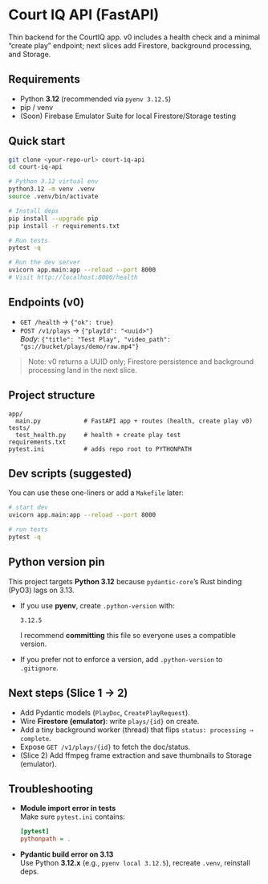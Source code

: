 # Court IQ API (FastAPI)

Thin backend for the CourtIQ app. v0 includes a health check and a minimal “create play” endpoint; next slices add Firestore, background processing, and Storage.

## Requirements
- Python **3.12** (recommended via `pyenv 3.12.5`)
- pip / venv
- (Soon) Firebase Emulator Suite for local Firestore/Storage testing

## Quick start

```bash
git clone <your-repo-url> court-iq-api
cd court-iq-api

# Python 3.12 virtual env
python3.12 -m venv .venv
source .venv/bin/activate

# Install deps
pip install --upgrade pip
pip install -r requirements.txt

# Run tests
pytest -q

# Run the dev server
uvicorn app.main:app --reload --port 8000
# Visit http://localhost:8000/health
```

## Endpoints (v0)
- `GET /health` → `{"ok": true}`
- `POST /v1/plays` → `{"playId": "<uuid>"}`  
  _Body_: `{"title": "Test Play", "video_path": "gs://bucket/plays/demo/raw.mp4"}`

> Note: v0 returns a UUID only; Firestore persistence and background processing land in the next slice.

## Project structure

```
app/
  main.py            # FastAPI app + routes (health, create play v0)
tests/
  test_health.py     # health + create play test
requirements.txt
pytest.ini           # adds repo root to PYTHONPATH
```

## Dev scripts (suggested)
You can use these one-liners or add a `Makefile` later:

```bash
# start dev
uvicorn app.main:app --reload --port 8000

# run tests
pytest -q
```

## Python version pin
This project targets **Python 3.12** because `pydantic-core`’s Rust binding (PyO3) lags on 3.13.

- If you use **pyenv**, create `.python-version` with:
  ```
  3.12.5
  ```
  I recommend **committing** this file so everyone uses a compatible version.

- If you prefer not to enforce a version, add `.python-version` to `.gitignore`.

## Next steps (Slice 1 → 2)
- Add Pydantic models (`PlayDoc`, `CreatePlayRequest`).
- Wire **Firestore (emulator)**: write `plays/{id}` on create.
- Add a tiny background worker (thread) that flips `status: processing → complete`.
- Expose `GET /v1/plays/{id}` to fetch the doc/status.
- (Slice 2) Add ffmpeg frame extraction and save thumbnails to Storage (emulator).

## Troubleshooting

- **Module import error in tests**  
  Make sure `pytest.ini` contains:
  ```ini
  [pytest]
  pythonpath = .
  ```

- **Pydantic build error on 3.13**  
  Use Python **3.12.x** (e.g., `pyenv local 3.12.5`), recreate `.venv`, reinstall deps.
